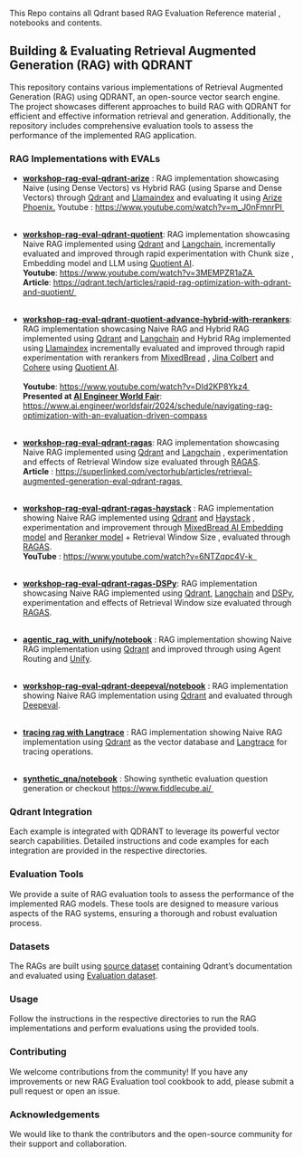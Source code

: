 This Repo contains all Qdrant based RAG Evaluation Reference material , notebooks and contents.
## Building & Evaluating Retrieval Augmented Generation (RAG) with QDRANT

This repository contains various implementations of Retrieval Augmented Generation (RAG) using QDRANT, an open-source vector search engine. The project showcases different approaches to build RAG with QDRANT for efficient and effective information retrieval and generation. Additionally, the repository includes comprehensive evaluation tools to assess the performance of the implemented RAG application.

### RAG Implementations with EVALs

- **[workshop-rag-eval-qdrant-arize](https://github.com/qdrant/qdrant-rag-eval/tree/master/workshop-rag-eval-qdrant-arize)** : RAG implementation showcasing Naive (using Dense Vectors) vs Hybrid RAG (using Sparse and Dense Vectors) through [Qdrant](https://qdrant.tech/) and [Llamaindex](https://www.llamaindex.ai/) and evaluating it using [Arize Phoenix.](https://phoenix.arize.com/) Youtube : https://www.youtube.com/watch?v=m_J0nFmnrPI <br/><br/>

- **[workshop-rag-eval-qdrant-quotient](https://github.com/qdrant/qdrant-rag-eval/tree/master/workshop-rag-eval-qdrant-quotient)**: RAG implementation showcasing Naive RAG implemented using [Qdrant](https://qdrant.tech/) and [Langchain](https://www.langchain.com/), incrementally evaluated and improved through rapid experimentation with Chunk size , Embedding model and LLM using [Quotient AI](https://www.quotientai.co/). <br/>
**Youtube**: https://www.youtube.com/watch?v=3MEMPZR1aZA <br>
**Article**: https://qdrant.tech/articles/rapid-rag-optimization-with-qdrant-and-quotient/ <br/><br/>

- **[workshop-rag-eval-qdrant-quotient-advance-hybrid-with-rerankers](https://github.com/qdrant/qdrant-rag-eval/blob/master/workshop-rag-eval-qdrant-quotient/notebook/quotient_qdrant_rag_eval_with_reranker.ipynb)**: RAG implementation showcasing Naive RAG and Hybrid RAG implemented using [Qdrant](https://qdrant.tech/) and [Langchain](https://www.langchain.com/) and Hybrid RAg implemented using [Llamaindex](https://www.llamaindex.ai/) incrementally evaluated and improved through rapid experimentation with rerankers from [MixedBread](https://www.mixedbread.ai/blog/mxbai-rerank-v1) , [Jina Colbert](https://huggingface.co/jinaai/jina-colbert-v1-en) and [Cohere](https://cohere.com/blog/rerank-3) using [Quotient AI](https://www.quotientai.co/). <br/><br/>
**Youtube**: https://www.youtube.com/watch?v=DId2KP8Ykz4 <br>
**Presented at [AI Engineer World Fair](https://www.ai.engineer/worldsfair)**: https://www.ai.engineer/worldsfair/2024/schedule/navigating-rag-optimization-with-an-evaluation-driven-compass <br/><br/>

- **[workshop-rag-eval-qdrant-ragas](https://github.com/qdrant/qdrant-rag-eval/tree/master/workshop-rag-eval-qdrant-ragas)**:  RAG implementation showcasing Naive RAG implemented using [Qdrant](https://qdrant.tech/) and [Langchain](https://www.langchain.com/) , experimentation and effects of Retrieval Window size evaluated through [RAGAS](https://docs.ragas.io/en/latest/index.html). <br/>
**Article** : https://superlinked.com/vectorhub/articles/retrieval-augmented-generation-eval-qdrant-ragas <br/><br/>

- **[workshop-rag-eval-qdrant-ragas-haystack](https://github.com/qdrant/qdrant-rag-eval/tree/master/workshop-rag-eval-qdrant-ragas-haystack)** :  RAG implementation showing Naive RAG implemented using [Qdrant](https://qdrant.tech/) and [Haystack](https://docs.haystack.deepset.ai/docs/ragasevaluator) , experimentation and improvement through [MixedBread AI Embedding model](https://www.mixedbread.ai/blog/mxbai-embed-large-v1)  and [Reranker model](https://huggingface.co/mixedbread-ai/mxbai-rerank-large-v1) + Retrieval Window Size , evaluated through [RAGAS](https://docs.ragas.io/en/latest/index.html). <br/>
**YouTube** : https://www.youtube.com/watch?v=6NTZqpc4V-k  <br/><br/>

- **[workshop-rag-eval-qdrant-ragas-DSPy](https://github.com/qdrant/qdrant-rag-eval/blob/master/workshop-rag-eval-qdrant-ragas/notebook/naive_rag_eval_qdrant_ragas-with-dspy.ipynb)**:  RAG implementation showcasing Naive RAG implemented using [Qdrant](https://qdrant.tech/), [Langchain](https://www.langchain.com/) and [DSPy](https://github.com/stanfordnlp/dspy), experimentation and effects of Retrieval Window size evaluated through [RAGAS](https://docs.ragas.io/en/latest/index.html).<br/><br/>

- **[agentic_rag_with_unify/notebook](https://github.com/qdrant/qdrant-rag-eval/tree/master/agentic_rag_with_unify)** :  RAG implementation showing Naive RAG implementation using [Qdrant](https://qdrant.tech/) and improved through using Agent Routing and [Unify](https://unify.ai/). <br/><br/>

- **[workshop-rag-eval-qdrant-deepeval/notebook](https://github.com/qdrant/qdrant-rag-eval/tree/master/workshop-rag-eval-qdrant-deepeval)** : RAG implementation showing Naive RAG implementation using [Qdrant](https://qdrant.tech/) and evaluated through [Deepeval](https://docs.confident-ai.com/). <br/><br/>

- **[tracing rag with Langtrace](https://github.com/qdrant/qdrant-rag-eval/tree/master/rag-tracing-with-qdrant-langtrace)** :  RAG implementation showing Naive RAG implementation using [Qdrant](https://qdrant.tech/) as the vector database and [Langtrace](https://langtrace.ai/) for tracing operations.<br/><br/>

- **[synthetic_qna/notebook](https://github.com/qdrant/qdrant-rag-eval/tree/master/synthetic_qna)** : Showing synthetic evaluation question generation or checkout https://www.fiddlecube.ai/ 

### Qdrant Integration
Each example is integrated with QDRANT to leverage its powerful vector search capabilities. Detailed instructions and code examples for each integration are provided in the respective directories.

### Evaluation Tools

We provide a suite of RAG evaluation tools to assess the performance of the implemented RAG models. These tools are designed to measure various aspects of the RAG systems, ensuring a thorough and robust evaluation process. 

### Datasets

The RAGs are built using [source dataset](https://huggingface.co/datasets/atitaarora/qdrant_doc) containing Qdrant’s documentation and evaluated using [Evaluation dataset](https://huggingface.co/datasets/atitaarora/qdrant_doc_qna).

### Usage

Follow the instructions in the respective directories to run the RAG implementations and perform evaluations using the provided tools.

### Contributing

We welcome contributions from the community! If you have any improvements or new RAG Evaluation tool cookbook to add, please submit a pull request or open an issue.


### Acknowledgements

We would like to thank the contributors and the open-source community for their support and collaboration.


